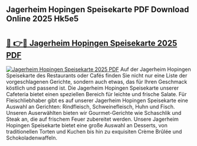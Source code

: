 ## Jagerheim Hopingen Speisekarte PDF Download Online 2025 Hk5e5

# <h2><a href="http://gcbcjc3.nevu.top/?p=Jagerheim+Hopingen+Speisekarte">🔗 👉🔴 Jagerheim Hopingen Speisekarte 2025 PDF</a></h2>

[![Jagerheim Hopingen Speisekarte 2025 PDF](https://i.imgur.com/dBaPXMq.png)](http://gcbcjc3.nevu.top/?p=Jagerheim+Hopingen+Speisekarte)
Auf der Jagerheim Hopingen Speisekarte des Restaurants oder Cafés finden Sie nicht nur eine Liste der vorgeschlagenen Gerichte, sondern auch etwas, das für Ihren Geschmack köstlich und passend ist. Die Jagerheim Hopingen Speisekarte unserer Cafeteria bietet einen speziellen Bereich für leichte und frische Salate. Für Fleischliebhaber gibt es auf unserer Jagerheim Hopingen Speisekarte eine Auswahl an Gerichten: Rindfleisch, Schweinefleisch, Huhn und Fisch. Unseren Auserwählten bieten wir Gourmet-Gerichte wie Schaschlik und Steak an, die auf frischem Feuer zubereitet werden. Unsere Jagerheim Hopingen Speisekarte bietet eine große Auswahl an Desserts, von traditionellen Torten und Kuchen bis hin zu exquisiten Crème Brûlée und Schokoladenwaffeln.
